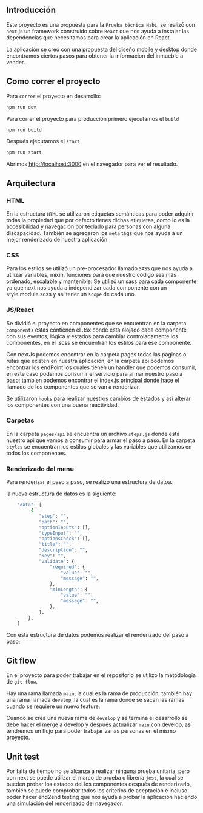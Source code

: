 ## Introducción

Este proyecto es una propuesta para la `Prueba técnica Habi`, se realizó con `next` js un framework construido sobre `React` que nos ayuda a instalar las dependencias que necesitamos para crear la aplicación en React.

La aplicación se creó con una propuesta del diseño mobile y desktop donde encontramos ciertos pasos para obtener la informacion del inmueble a vender.

## Como correr el proyecto

Para `correr` el proyecto en desarrollo:

```bash
npm run dev
```

Para correr el proyecto para producción primero ejecutamos el `build`

```bash
npm run build
```

Después ejecutamos el `start`

```bash
npm run start
```

Abrimos [http://localhost:3000](http://localhost:3000) en el navegador para ver el resultado.

## Arquitectura

### HTML

En la estructura `HTML` se utilizaron etiquetas semánticas para poder adquirir todas la propiedad que por defecto tienes dichas etiquetas, como lo es la accesibilidad y navegación por teclado para personas con alguna discapacidad.
También se agregaron los `meta` tags que nos ayuda a un mejor renderizado de nuestra aplicación.

### CSS

Para los estilos se utilizó un pre-procesador llamado `SASS` que nos ayuda a utilizar variables, mixin, funciones para que nuestro código sea más ordenado, escalable y mantenible.
Se utilizó un sass para cada componente ya que next nos ayuda a independizar cada componente con un style.module.scss y así tener un `scope` de cada uno.

### JS/React

Se dividió el proyecto en componentes que se encuentran en la carpeta `components` estas contienen el .tsx conde está alojado cada componente con sus eventos, lógica y estados para cambiar controladamente los componentes, en el .scss se encuentran los estilos para ese componente.

Con nextJs podemos encontrar en la carpeta pages todas las páginas o rutas que existen en nuestra aplicación, en la carpeta api podemos encontrar los endPoint los cuales tienen un handler que podemos consumir, en este caso podemos consumir el servicio para armar nuestro paso a paso; tambien podemos encontrar el index.js principal donde hace el llamado de los componentes que se van a renderizar.

Se utilizaron `hooks` para realizar nuestros cambios de estados y así alterar los componentes con una buena reactividad.

### Carpetas

En la carpeta `pages/api` se encuentra un archivo `steps.js` donde está nuestro api que vamos a consumir para armar el paso a paso.
En la carpeta `styles` se encuentran los estilos globales y las variables que utilizamos en todos los componentes.

### Renderizado del menu

Para renderizar el paso a paso, se realizó una estructura de datoa.

la nueva estructura de datos es la siguiente:

```bash
	"data": [
         {
            "step": "",
            "path": "",
            "optionInputs": [],
            "typeInput": "",
            "optionsCheck": [],
            "title": "",
            "description": "",
            "key": "",
            "validate": {
                "required": {
                    "value": "",
                    "message": "",
                },
                "minLength": {
                    "value": "",
                    "message": "",
                },
            },
        },
	]
```

Con esta estructura de datos podemos realizar el renderizado del paso a paso;

## Git flow

En el proyecto para poder trabajar en el repositorio se utilizó la metodología de `git flow`.

Hay una rama llamada `main`, la cual es la rama de producción; también hay una rama llamada `develop`, la cual es la rama donde se sacan las ramas cuando se requiere un nuevo feature.

Cuando se crea una nueva rama de `develop` y se termina el desarrollo se debe hacer el merge a develop y después actualizar `main` con develop, así tendremos un flujo para poder trabajar varias personas en el mismo proyecto.

## Unit test

Por falta de tiempo no se alcanza a realizar ninguna prueba unitaria, pero con next se puede utilizar el marco de prueba o librería `jest`, la cual se pueden probar los estados del los componentes después de renderizarlo, también se puede comprobar todos los criterios de aceptación e incluso poder hacer end2end testing que nos ayuda a probar la aplicación haciendo una simulación del renderizado del navegador.
